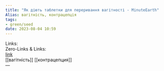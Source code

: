 ```yaml
---
title: "Як діють таблетки для переривання вагітності - MinuteEarth"
Alias: вагітність, контрацепція
tags:
- green/seed
date: 2023-08-04 10:59
---
```

Links:  
Zero-Links & Links:  
[link](https://www.youtube.com/watch?v=jsUVrZnGBlE&t=1840)  
[[вагітність]]  [[контрацепция]]  
— 
